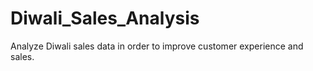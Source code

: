 # Diwali_Sales_Analysis
Analyze Diwali sales data in order to improve customer experience and sales.
